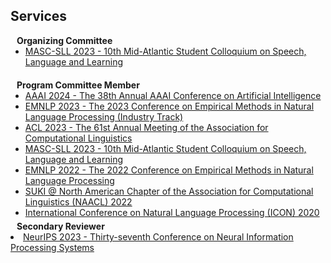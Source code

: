 ## Services
<h4 style="margin:0 10px 0;">Organizing Committee</h4>

<ul style="margin:0 0 20px;">
 <li><a href="https://www.mascsll.org/"><autocolor>MASC-SLL 2023 - 10th Mid-Atlantic Student Colloquium on Speech, Language and Learning</autocolor></a></li>
</ul>

<h4 style="margin:0 10px 0;">Program Committee Member</h4>
<ul style="margin:0 0 5px;">
 <li><a href="https://aaai.org/aaai-conference/"><autocolor>AAAI 2024 - The 38th Annual AAAI Conference on Artificial Intelligence</autocolor></a></li>
 <li><a href="https://2023.emnlp.org/calls/industry_track/"><autocolor>EMNLP 2023 - The 2023 Conference on Empirical Methods in Natural Language Processing (Industry Track)</autocolor></a></li>
  <li><a href="https://2023.aclweb.org/"><autocolor>ACL 2023 - The 61st Annual Meeting of the Association for Computational Linguistics</autocolor></a></li>
  <li><a href="https://www.mascsll.org/"><autocolor>MASC-SLL 2023 - 10th Mid-Atlantic Student Colloquium on Speech, Language and Learning</autocolor></a></li>
  <li><a href="https://2022.emnlp.org/"><autocolor>EMNLP 2022 - The 2022 Conference on Empirical Methods in Natural Language Processing</autocolor></a></li>
  <li><a href="https://suki-workshop.github.io/"><autocolor>SUKI @ North American Chapter of the Association for Computational Linguistics (NAACL) 2022</autocolor></a></li>
  <li><a href="https://www.iitp.ac.in/~ai-nlp-ml/icon2020/"><autocolor>International Conference on Natural Language Processing (ICON) 2020</autocolor></a></li>
</ul>

<h4 style="margin:0 10px 0;">Secondary Reviewer</h4>
<li><a href="https://nips.cc/"><autocolor>NeurIPS 2023 - Thirty-seventh Conference on Neural Information Processing Systems</autocolor></a></li>
<ul style="margin:0 0 20px;">
  
</ul>


